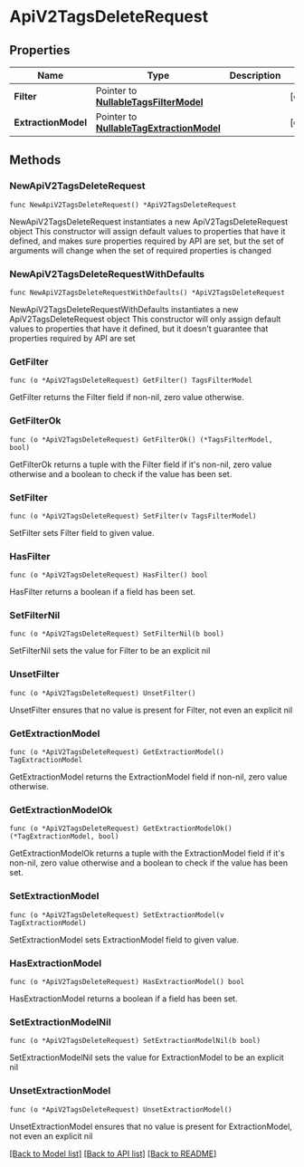 # ApiV2TagsDeleteRequest

## Properties

Name | Type | Description | Notes
------------ | ------------- | ------------- | -------------
**Filter** | Pointer to [**NullableTagsFilterModel**](TagsFilterModel.md) |  | [optional] 
**ExtractionModel** | Pointer to [**NullableTagExtractionModel**](TagExtractionModel.md) |  | [optional] 

## Methods

### NewApiV2TagsDeleteRequest

`func NewApiV2TagsDeleteRequest() *ApiV2TagsDeleteRequest`

NewApiV2TagsDeleteRequest instantiates a new ApiV2TagsDeleteRequest object
This constructor will assign default values to properties that have it defined,
and makes sure properties required by API are set, but the set of arguments
will change when the set of required properties is changed

### NewApiV2TagsDeleteRequestWithDefaults

`func NewApiV2TagsDeleteRequestWithDefaults() *ApiV2TagsDeleteRequest`

NewApiV2TagsDeleteRequestWithDefaults instantiates a new ApiV2TagsDeleteRequest object
This constructor will only assign default values to properties that have it defined,
but it doesn't guarantee that properties required by API are set

### GetFilter

`func (o *ApiV2TagsDeleteRequest) GetFilter() TagsFilterModel`

GetFilter returns the Filter field if non-nil, zero value otherwise.

### GetFilterOk

`func (o *ApiV2TagsDeleteRequest) GetFilterOk() (*TagsFilterModel, bool)`

GetFilterOk returns a tuple with the Filter field if it's non-nil, zero value otherwise
and a boolean to check if the value has been set.

### SetFilter

`func (o *ApiV2TagsDeleteRequest) SetFilter(v TagsFilterModel)`

SetFilter sets Filter field to given value.

### HasFilter

`func (o *ApiV2TagsDeleteRequest) HasFilter() bool`

HasFilter returns a boolean if a field has been set.

### SetFilterNil

`func (o *ApiV2TagsDeleteRequest) SetFilterNil(b bool)`

 SetFilterNil sets the value for Filter to be an explicit nil

### UnsetFilter
`func (o *ApiV2TagsDeleteRequest) UnsetFilter()`

UnsetFilter ensures that no value is present for Filter, not even an explicit nil
### GetExtractionModel

`func (o *ApiV2TagsDeleteRequest) GetExtractionModel() TagExtractionModel`

GetExtractionModel returns the ExtractionModel field if non-nil, zero value otherwise.

### GetExtractionModelOk

`func (o *ApiV2TagsDeleteRequest) GetExtractionModelOk() (*TagExtractionModel, bool)`

GetExtractionModelOk returns a tuple with the ExtractionModel field if it's non-nil, zero value otherwise
and a boolean to check if the value has been set.

### SetExtractionModel

`func (o *ApiV2TagsDeleteRequest) SetExtractionModel(v TagExtractionModel)`

SetExtractionModel sets ExtractionModel field to given value.

### HasExtractionModel

`func (o *ApiV2TagsDeleteRequest) HasExtractionModel() bool`

HasExtractionModel returns a boolean if a field has been set.

### SetExtractionModelNil

`func (o *ApiV2TagsDeleteRequest) SetExtractionModelNil(b bool)`

 SetExtractionModelNil sets the value for ExtractionModel to be an explicit nil

### UnsetExtractionModel
`func (o *ApiV2TagsDeleteRequest) UnsetExtractionModel()`

UnsetExtractionModel ensures that no value is present for ExtractionModel, not even an explicit nil

[[Back to Model list]](../README.md#documentation-for-models) [[Back to API list]](../README.md#documentation-for-api-endpoints) [[Back to README]](../README.md)


